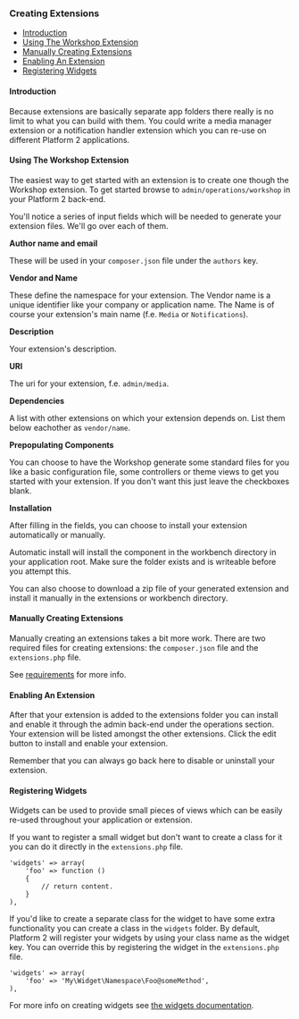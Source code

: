 ### Creating Extensions

- [Introduction](#introduction)
- [Using The Workshop Extension](#using-the-workshop-extension)
- [Manually Creating Extensions](#manually-creating-extensions)
- [Enabling An Extension](#enabling-an-extension)
- [Registering Widgets](#registering-widgets)

<a name="introduction"></a>
#### Introduction

Because extensions are basically separate app folders there really is no limit to what you can build with them. You could write a media manager extension or a notification handler extension which you can re-use on different Platform 2 applications.

<a name="using-the-workshop-extension"></a>
#### Using The Workshop Extension

The easiest way to get started with an extension is to create one though the Workshop extension. To get started browse to `admin/operations/workshop` in your Platform 2 back-end.

You'll notice a series of input fields which will be needed to generate your extension files. We'll go over each of them.

**Author name and email**

These will be used in your `composer.json` file under the `authors` key.

**Vendor and Name**

These define the namespace for your extension. The Vendor name is a unique identifier like your company or application name. The Name is of course your extension's main name (f.e. `Media` or `Notifications`).

**Description**

Your extension's description.

**URI**

The uri for your extension, f.e. `admin/media`.

**Dependencies**

A list with other extensions on which your extension depends on. List them below eachother as `vendor/name`.

**Prepopulating Components**

You can choose to have the Workshop generate some standard files for you like a basic configuration file, some controllers or theme views to get you started with your extension. If you don't want this just leave the checkboxes blank.

**Installation**

After filling in the fields, you can choose to install your extension automatically or manually.

Automatic install will install the component in the workbench directory in your application root. Make sure the folder exists and is writeable before you attempt this.

You can also choose to download a zip file of your generated extension and install it manually in the extensions or workbench directory.

<a name="manually-creating-extensions"></a>
#### Manually Creating Extensions

Manually creating an extensions takes a bit more work. There are two required files for creating extensions: the `composer.json` file and the `extensions.php` file.

See [requirements](/platform2/extensions#requirements) for more info.

<a name="enabling-an-extension"></a>
#### Enabling An Extension

After that your extension is added to the extensions folder you can install and enable it through the admin back-end under the operations section. Your extension will be listed amongst the other extensions. Click the edit button to install and enable your extension.

Remember that you can always go back here to disable or uninstall your extension.

<a name="registering-widgets"></a>
#### Registering Widgets

Widgets can be used to provide small pieces of views which can be easily re-used throughout your application or extension.

If you want to register a small widget but don't want to create a class for it you can do it directly in the `extensions.php` file. 

	'widgets' => array(
		'foo' => function ()
		{
			// return content.
		}
	),

If you'd like to create a separate class for the widget to have some extra functionality you can create a class in the `widgets` folder. By default, Platform 2 will register your widgets by using your class name as the widget key. You can override this by registering the widget in the `extensions.php` file.

	'widgets' => array(
		'foo' => 'My\Widget\Namespace\Foo@someMethod',
	),

For more info on creating widgets see [the widgets documentation](/platform2/usage/widgets).
